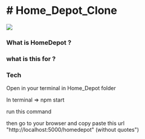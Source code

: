 <h1># Home_Depot_Clone</h1>


<img src ="https://www.reviewsxp.com/blog/wp-content/uploads/2020/05/Home-Depot.jpg"/>

<h3>What is HomeDepot ?</h3>

<h3>what is this for ? </h3>

<h3>Tech</h3>


Open in your terminal in Home_Depot folder


In terminal => npm start

run this command

then go to your browser and copy paste this url "http://localhost:5000/homedepot"  (without quotes")


